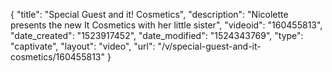 {
    "title": "Special Guest and it! Cosmetics",
    "description": "Nicolette presents the new It Cosmetics with her little sister",
    "videoid": "160455813",
    "date_created": "1523917452",
    "date_modified": "1524343769",
    "type": "captivate",
    "layout": "video",
    "url": "\/v\/special-guest-and-it-cosmetics\/160455813"
}